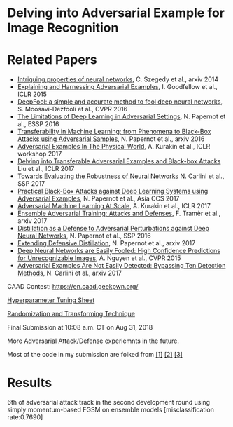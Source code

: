 # Delving into Adversarial Example for Image Recognition

# Related Papers

* [Intriguing properties of neural networks](https://arxiv.org/abs/1312.6199), C. Szegedy et al., arxiv 2014
* [Explaining and Harnessing Adversarial Examples](https://arxiv.org/abs/1412.6572), I. Goodfellow et al., ICLR 2015
* [DeepFool: a simple and accurate method to fool deep neural networks](https://arxiv.org/abs/1511.04599), S. Moosavi-Dezfooli et al., CVPR 2016
* [The Limitations of Deep Learning in Adversarial Settings](https://arxiv.org/abs/1511.07528), N. Papernot et al., ESSP 2016
* [Transferability in Machine Learning: from Phenomena to Black-Box Attacks using Adversarial Samples](https://arxiv.org/abs/1605.07277), N. Papernot et al., arxiv 2016
* [Adversarial Examples In The Physical World](https://arxiv.org/pdf/1607.02533v3.pdf), A. Kurakin et al., ICLR workshop 2017
* [Delving into Transferable Adversarial Examples and Black-box Attacks](https://arxiv.org/abs/1611.02770) Liu et al., ICLR 2017
* [Towards Evaluating the Robustness of Neural Networks](https://arxiv.org/abs/1608.04644) N. Carlini et al., SSP 2017
* [Practical Black-Box Attacks against Deep Learning Systems using Adversarial Examples](https://arxiv.org/abs/1602.02697), N. Papernot et al., Asia CCS 2017
* [Adversarial Machine Learning At Scale](https://arxiv.org/pdf/1611.01236.pdf), A. Kurakin et al., ICLR 2017
* [Ensemble Adversarial Training: Attacks and Defenses](https://arxiv.org/abs/1705.07204), F. Tramèr et al., arxiv 2017
* [Distillation as a Defense to Adversarial Perturbations against Deep Neural Networks](https://arxiv.org/pdf/1511.04508.pdf), N. Papernot et al., SSP 2016
* [Extending Defensive Distillation](https://arxiv.org/abs/1705.05264), N. Papernot et al., arxiv 2017
* [Deep Neural Networks are Easily Fooled: High Confidence Predictions for Unrecognizable Images](https://arxiv.org/abs/1412.1897), A. Nguyen et al., CVPR 2015
* [Adversarial Examples Are Not Easily Detected: Bypassing Ten Detection Methods](https://arxiv.org/abs/1705.07263), N. Carlini et al., arxiv 2017

CAAD Contest: https://en.caad.geekpwn.org/

[Hyperparameter Tuning Sheet](https://docs.google.com/spreadsheets/d/1zZHtlCbQFmFQTYK0ABiqTt5lBmelljM7IXyBflrxSIY/edit#gid=0)

[Randomization and Transforming Technique](https://github.com/sangxia/nips-2017-adversarial)

Final Submission at 10:08 a.m. CT on Aug 31, 2018

More Adversarial Attack/Defense experiemnts in the future.

Most of the code in my submission are folked from [[1]](https://github.com/cihangxie/NIPS2017_adv_challenge_defense) [[2]](https://github.com/dongyp13/Non-Targeted-Adversarial-Attacks) [[3]](https://github.com/dongyp13/Targeted-Adversarial-Attack)

# Results

6th of adversarial attack track in the second development round using simply momentum-based FGSM on ensemble models [misclassification rate:0.7690] 

